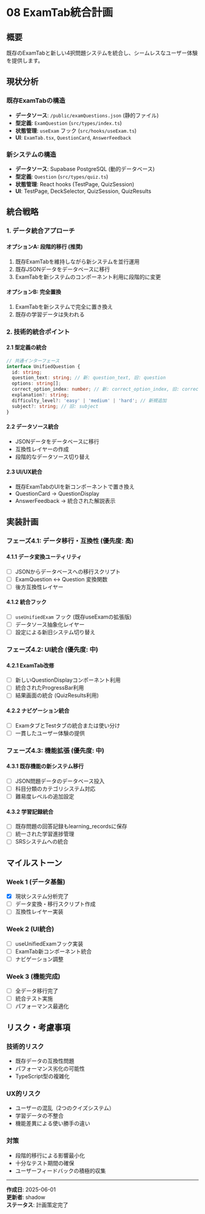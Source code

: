 # 08 ExamTab統合計画

## 概要

既存のExamTabと新しい4択問題システムを統合し、シームレスなユーザー体験を提供します。

## 現状分析

### 既存ExamTabの構造
- **データソース**: `/public/examQuestions.json` (静的ファイル)
- **型定義**: `ExamQuestion` (`src/types/index.ts`)
- **状態管理**: `useExam` フック (`src/hooks/useExam.ts`)
- **UI**: `ExamTab.tsx`, `QuestionCard`, `AnswerFeedback`

### 新システムの構造
- **データソース**: Supabase PostgreSQL (動的データベース)
- **型定義**: `Question` (`src/types/quiz.ts`)
- **状態管理**: React hooks (TestPage, QuizSession)
- **UI**: TestPage, DeckSelector, QuizSession, QuizResults

## 統合戦略

### 1. データ統合アプローチ

#### オプションA: 段階的移行 (推奨)
1. 既存ExamTabを維持しながら新システムを並行運用
2. 既存JSONデータをデータベースに移行
3. ExamTabを新システムのコンポーネント利用に段階的に変更

#### オプションB: 完全置換
1. ExamTabを新システムで完全に置き換え
2. 既存の学習データは失われる

### 2. 技術的統合ポイント

#### 2.1 型定義の統合
```typescript
// 共通インターフェース
interface UnifiedQuestion {
  id: string;
  question_text: string; // 新: question_text, 旧: question  
  options: string[];
  correct_option_index: number; // 新: correct_option_index, 旧: correctOptionIndex
  explanation?: string;
  difficulty_level?: 'easy' | 'medium' | 'hard'; // 新規追加
  subject?: string; // 旧: subject
}
```

#### 2.2 データソース統合
- JSONデータをデータベースに移行
- 互換性レイヤーの作成
- 段階的なデータソース切り替え

#### 2.3 UI/UX統合
- 既存ExamTabのUIを新コンポーネントで置き換え
- QuestionCard → QuestionDisplay
- AnswerFeedback → 統合された解説表示

## 実装計画

### フェーズ4.1: データ移行・互換性 (優先度: 高)

#### 4.1.1 データ変換ユーティリティ
- [ ] JSONからデータベースへの移行スクリプト
- [ ] ExamQuestion ↔ Question 変換関数
- [ ] 後方互換性レイヤー

#### 4.1.2 統合フック
- [ ] `useUnifiedExam` フック (既存useExamの拡張版)
- [ ] データソース抽象化レイヤー
- [ ] 設定による新旧システム切り替え

### フェーズ4.2: UI統合 (優先度: 中)

#### 4.2.1 ExamTab改修
- [ ] 新しいQuestionDisplayコンポーネント利用
- [ ] 統合されたProgressBar利用
- [ ] 結果画面の統合 (QuizResults利用)

#### 4.2.2 ナビゲーション統合
- [ ] ExamタブとTestタブの統合または使い分け
- [ ] 一貫したユーザー体験の提供

### フェーズ4.3: 機能拡張 (優先度: 中)

#### 4.3.1 既存機能の新システム移行
- [ ] JSON問題データのデータベース投入
- [ ] 科目分類のカテゴリシステム対応
- [ ] 難易度レベルの追加設定

#### 4.3.2 学習記録統合
- [ ] 既存問題の回答記録もlearning_recordsに保存
- [ ] 統一された学習進捗管理
- [ ] SRSシステムへの統合

## マイルストーン

### Week 1 (データ基盤)
- [x] 現状システム分析完了
- [ ] データ変換・移行スクリプト作成
- [ ] 互換性レイヤー実装

### Week 2 (UI統合)
- [ ] useUnifiedExamフック実装
- [ ] ExamTab新コンポーネント統合
- [ ] ナビゲーション調整

### Week 3 (機能完成)
- [ ] 全データ移行完了
- [ ] 統合テスト実施
- [ ] パフォーマンス最適化

## リスク・考慮事項

### 技術的リスク
- 既存データの互換性問題
- パフォーマンス劣化の可能性
- TypeScript型の複雑化

### UX的リスク
- ユーザーの混乱（2つのクイズシステム）
- 学習データの不整合
- 機能差異による使い勝手の違い

### 対策
- 段階的移行による影響最小化
- 十分なテスト期間の確保
- ユーザーフィードバックの積極的収集

---

**作成日**: 2025-06-01  
**更新者**: shadow  
**ステータス**: 計画策定完了 